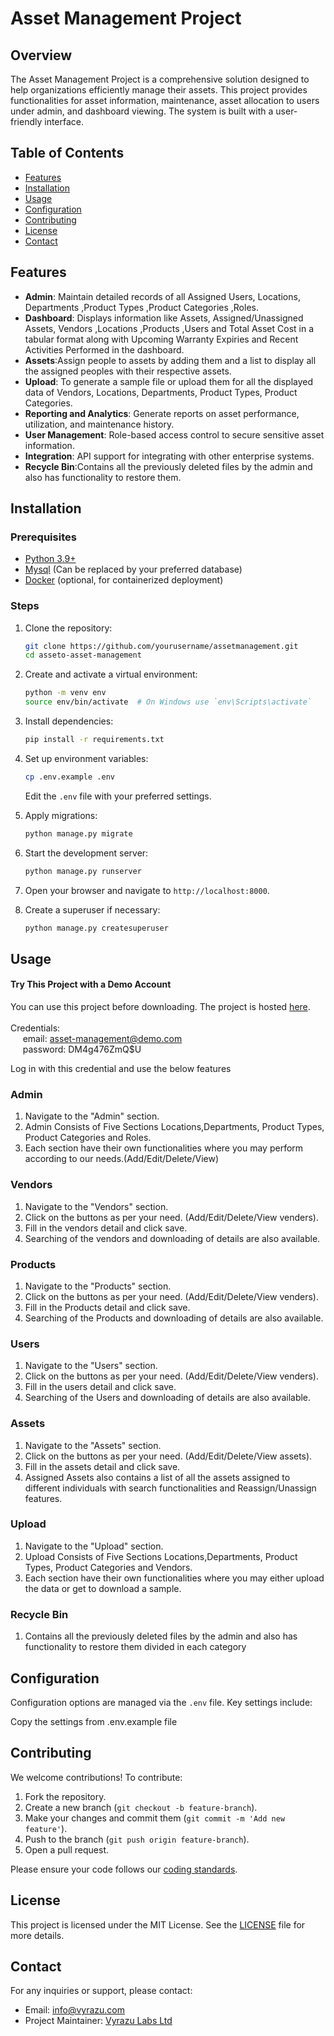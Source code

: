 # Asset Management Project

## Overview

The Asset Management Project is a comprehensive solution designed to help organizations efficiently manage their assets. This project provides functionalities for asset information, maintenance, asset allocation to users under admin, and dashboard viewing. The system is built with a user-friendly interface.

## Table of Contents

- [Features](#features)
- [Installation](#installation)
- [Usage](#usage)
- [Configuration](#configuration)
- [Contributing](#contributing)
- [License](#license)
- [Contact](#contact)

## Features

- **Admin**: Maintain detailed records of all Assigned Users, Locations, Departments ,Product Types ,Product Categories ,Roles. 
- **Dashboard**: Displays information like Assets, Assigned/Unassigned Assets, Vendors ,Locations ,Products ,Users and Total Asset Cost in a tabular format along with      Upcoming Warranty Expiries and Recent Activities Performed in the dashboard.
- **Assets**:Assign people to assets by adding them and a list to display all the assigned peoples with their respective assets.
- **Upload**: To generate a sample file or upload them for all the displayed data of Vendors, Locations, Departments, Product Types, Product Categories.
- **Reporting and Analytics**: Generate reports on asset performance, utilization, and maintenance history.
- **User Management**: Role-based access control to secure sensitive asset information.
- **Integration**: API support for integrating with other enterprise systems.
- **Recycle Bin**:Contains all the previously deleted files by the admin and also has functionality to restore them.

## Installation

### Prerequisites

- [Python 3.9+](https://www.python.org/)
- [Mysql](https://www.mysql.com/) (Can be replaced by your preferred database)
- [Docker](https://www.docker.com/) (optional, for containerized deployment)

### Steps

1. Clone the repository:
    ```sh
    git clone https://github.com/yourusername/assetmanagement.git
    cd asseto-asset-management
    ```

2. Create and activate a virtual environment:
    ```sh
    python -m venv env
    source env/bin/activate  # On Windows use `env\Scripts\activate`
    ```

3. Install dependencies:
    ```sh
    pip install -r requirements.txt
    ```

4. Set up environment variables:
    ```sh
    cp .env.example .env
    ```
    Edit the `.env` file with your preferred settings.

5. Apply migrations:
    ```sh
    python manage.py migrate
    ```

6. Start the development server:
    ```sh
    python manage.py runserver
    ```

7. Open your browser and navigate to `http://localhost:8000`.

8. Create a superuser if necessary:
    ``` sh
    python manage.py createsuperuser
    ```


## Usage

#### Try This Project with a Demo Account
You can use this project before downloading.
The project is hosted [here](https://asset-management-hg2x.onrender.com/login?next=/).\
\
Credentials:\
&nbsp;&nbsp;&nbsp;&nbsp; email: asset-management@demo.com \
&nbsp;&nbsp;&nbsp;&nbsp; password: DM4g476ZmQ$U

Log in with this credential and use the below features

### Admin

1. Navigate to the "Admin" section.
2. Admin Consists of Five Sections Locations,Departments, Product Types, Product Categories and Roles.
3. Each section have their own functionalities where you may perform according to our needs.(Add/Edit/Delete/View) 

### Vendors

1. Navigate to the "Vendors" section.
2. Click on the buttons as per your need. (Add/Edit/Delete/View venders).
3. Fill in the vendors detail and click save.
4. Searching of the vendors and downloading of details are also available. 

### Products

1. Navigate to the "Products" section.
2. Click on the buttons as per your need. (Add/Edit/Delete/View venders).
3. Fill in the Products detail and click save.
4. Searching of the Products and downloading of details are also available. 

### Users

1. Navigate to the "Users" section.
2. Click on the buttons as per your need. (Add/Edit/Delete/View venders).
3. Fill in the users detail and click save.
4. Searching of the Users and downloading of details are also available. 


### Assets

1. Navigate to the "Assets" section.
2. Click on the buttons as per your need. (Add/Edit/Delete/View assets).
3. Fill in the assets detail and click save.
4. Assigned Assets also contains a list of all the assets assigned to different individuals with search functionalities and Reassign/Unassign features.

### Upload

1. Navigate to the "Upload" section.
2. Upload Consists of Five Sections Locations,Departments, Product Types, Product Categories and Vendors.
3. Each section have their own functionalities where you may either upload the data or get to download a sample.


### Recycle Bin

1. Contains all the previously deleted files by the admin and also has functionality to restore them divided in each category

## Configuration

Configuration options are managed via the `.env` file. Key settings include:

Copy the settings from .env.example file



## Contributing

We welcome contributions! To contribute:

1. Fork the repository.
2. Create a new branch (`git checkout -b feature-branch`).
3. Make your changes and commit them (`git commit -m 'Add new feature'`).
4. Push to the branch (`git push origin feature-branch`).
5. Open a pull request.

Please ensure your code follows our [coding standards](CONTRIBUTING.md).

## License

This project is licensed under the MIT License. See the [LICENSE](LICENSE) file for more details.

## Contact

For any inquiries or support, please contact:

- Email: info@vyrazu.com
- Project Maintainer: [Vyrazu Labs Ltd](https://vyrazu.com/)
